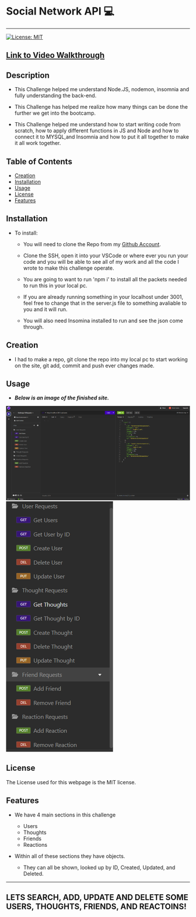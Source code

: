 # Social Network API :computer:
---

[![License: MIT](https://img.shields.io/badge/License-MIT-yellow.svg)](https://opensource.org/licenses/MIT)

 [Link to Video Walkthrough](https://youtu.be/YOZaRoQ5Ick)
---

## Description

- This Challenge helped me understand Node.JS, nodemon, insomnia and fully understanding the back-end. 

- This Challenge has helped me realize how many things can be done the further we get into the bootcamp. 

- This Challenge helped me understand how to start writing code from scratch, how to apply different functions in JS and Node and how to connect it to MYSQL,and Insomnia and how to put it all together to make it all work together.

## Table of Contents

- [Creation](#creation)
- [Installation](#installation)
- [Usage](#usage)
- [License](#license)
- [Features](#features)

## Installation

- To install:

    - You will need to clone the Repo from my [Github Account](https://github.com/Kev-Castro/social_network_api).
    - Clone the SSH, open it into your VSCode or where ever you run your code and you will be able to see all of my work and all the code I wrote to make this challenge operate.

    - You are going to want to run 'npm i' to install all the packets needed to run this in your local pc.
    - If you are already running something in your localhost under 3001, feel free to change that in the server.js file to something avaliable to you and it will run. 
    - You will also need Insomina installed to run and see the json come through.

## Creation

- I had to make a repo, git clone the repo into my local pc to start working on the site, git add, commit and push ever changes made.


## Usage

- ***Below is an image of the finished site.***

![Alt text](./images/Screenshot%202023-11-04%20224158.png)
![Alt text](./images/Screenshot%202023-11-04%20224227.png)

## License

The License used for this webpage is the MIT license.

## Features

- We have 4 main sections in this challenge
    - Users
    - Thoughts
    - Friends
    - Reactions

- Within all of these sections they have objects. 
    - They can all be shown, looked up by ID, Created, Updated, and Deleted. 
---
LETS SEARCH, ADD, UPDATE AND DELETE SOME USERS, THOUGHTS, FRIENDS, AND REACTOINS! 
---